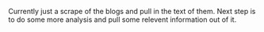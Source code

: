 Currently just a scrape of the blogs and pull in the text of them.  Next step is to do some more analysis and pull some relevent information out of it.  
